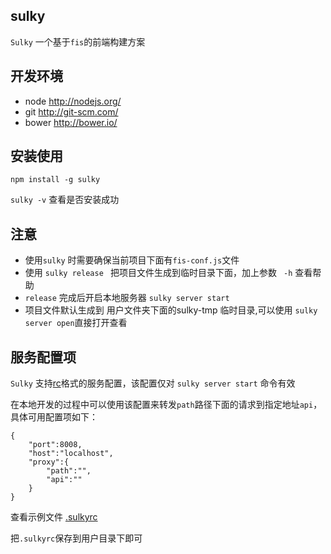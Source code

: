 ## sulky

`Sulky` 一个基于`fis`的前端构建方案

## 开发环境

* node http://nodejs.org/   
* git http://git-scm.com/
* bower http://bower.io/


## 安装使用

`npm install -g sulky`

`sulky -v` 查看是否安装成功

## 注意

* 使用`sulky` 时需要确保当前项目下面有`fis-conf.js`文件
* 使用 `sulky release ` 把项目文件生成到临时目录下面，加上参数 ` -h` 查看帮助
* `release` 完成后开启本地服务器 `sulky server start` 
* 项目文件默认生成到 用户文件夹下面的sulky-tmp 临时目录,可以使用 `sulky server open`直接打开查看


## 服务配置项

`Sulky` 支持[rc](https://github.com/dominictarr/rc)格式的服务配置，该配置仅对 `sulky server start` 命令有效

在本地开发的过程中可以使用该配置来转发`path`路径下面的请求到指定地址`api`，具体可用配置项如下：


```
{
	"port":8008,
	"host":"localhost",
	"proxy":{
		"path":"",
		"api":""
	}	
}
```

查看示例文件 [.sulkyrc](./.sulkyrc)

把`.sulkyrc`保存到用户目录下即可


